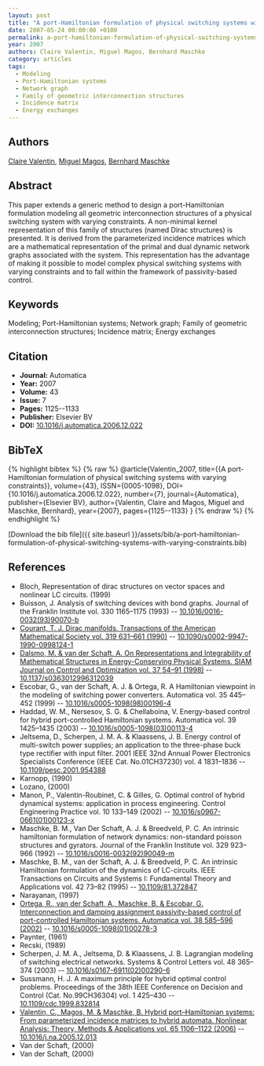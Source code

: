 ```yaml
---
layout: post
title: "A port-Hamiltonian formulation of physical switching systems with varying constraints"
date: 2007-05-24 00:00:00 +0100
permalink: a-port-hamiltonian-formulation-of-physical-switching-systems-with-varying-constraints
year: 2007
authors: Claire Valentin, Miguel Magos, Bernhard Maschke
category: articles
tags:
  - Modeling
  - Port-Hamiltonian systems
  - Network graph
  - Family of geometric interconnection structures
  - Incidence matrix
  - Energy exchanges
---
```

 
## Authors
[Claire Valentin](authors/claire-valentin), [Miguel Magos](authors/miguel-magos), [Bernhard Maschke](authors/bernhard-maschke)
 
## Abstract
This paper extends a generic method to design a port-Hamiltonian formulation modeling all geometric interconnection structures of a physical switching system with varying constraints. A non-minimal kernel representation of this family of structures (named Dirac structures) is presented. It is derived from the parameterized incidence matrices which are a mathematical representation of the primal and dual dynamic network graphs associated with the system. This representation has the advantage of making it possible to model complex physical switching systems with varying constraints and to fall within the framework of passivity-based control.
 
## Keywords
Modeling; Port-Hamiltonian systems; Network graph; Family of geometric interconnection structures; Incidence matrix; Energy exchanges
 
## Citation
- **Journal:** Automatica
- **Year:** 2007
- **Volume:** 43
- **Issue:** 7
- **Pages:** 1125--1133
- **Publisher:** Elsevier BV
- **DOI:** [10.1016/j.automatica.2006.12.022](https://doi.org/10.1016/j.automatica.2006.12.022)
 
## BibTeX
{% highlight bibtex %}
{% raw %}
@article{Valentin_2007,
  title={{A port-Hamiltonian formulation of physical switching systems with varying constraints}},
  volume={43},
  ISSN={0005-1098},
  DOI={10.1016/j.automatica.2006.12.022},
  number={7},
  journal={Automatica},
  publisher={Elsevier BV},
  author={Valentin, Claire and Magos, Miguel and Maschke, Bernhard},
  year={2007},
  pages={1125--1133}
}
{% endraw %}
{% endhighlight %}
 
[Download the bib file]({{ site.baseurl }}/assets/bib/a-port-hamiltonian-formulation-of-physical-switching-systems-with-varying-constraints.bib)
 
## References
- Bloch, Representation of dirac structures on vector spaces and nonlinear LC circuits. (1999)
- Buisson, J. Analysis of switching devices with bond graphs. Journal of the Franklin Institute vol. 330 1165–1175 (1993) -- [10.1016/0016-0032(93)90070-b](https://doi.org/10.1016/0016-0032(93)90070-b)
- [Courant, T. J. Dirac manifolds. Transactions of the American Mathematical Society vol. 319 631–661 (1990)](dirac-manifolds) -- [10.1090/s0002-9947-1990-0998124-1](https://doi.org/10.1090/s0002-9947-1990-0998124-1)
- [Dalsmo, M. & van der Schaft, A. On Representations and Integrability of Mathematical Structures in Energy-Conserving Physical Systems. SIAM Journal on Control and Optimization vol. 37 54–91 (1998)](on-representations-and-integrability-of-mathematical-structures-in-energy-conserving-physical-systems) -- [10.1137/s0363012996312039](https://doi.org/10.1137/s0363012996312039)
- Escobar, G., van der Schaft, A. J. & Ortega, R. A Hamiltonian viewpoint in the modeling of switching power converters. Automatica vol. 35 445–452 (1999) -- [10.1016/s0005-1098(98)00196-4](https://doi.org/10.1016/s0005-1098(98)00196-4)
- Haddad, W. M., Nersesov, S. G. & Chellaboina, V. Energy-based control for hybrid port-controlled Hamiltonian systems. Automatica vol. 39 1425–1435 (2003) -- [10.1016/s0005-1098(03)00113-4](https://doi.org/10.1016/s0005-1098(03)00113-4)
- Jeltsema, D., Scherpen, J. M. A. & Klaassens, J. B. Energy control of multi-switch power supplies; an application to the three-phase buck type rectifier with input filter. 2001 IEEE 32nd Annual Power Electronics Specialists Conference (IEEE Cat. No.01CH37230) vol. 4 1831–1836 -- [10.1109/pesc.2001.954388](https://doi.org/10.1109/pesc.2001.954388)
- Karnopp, (1990)
- Lozano, (2000)
- Manon, P., Valentin-Roubinet, C. & Gilles, G. Optimal control of hybrid dynamical systems: application in process engineering. Control Engineering Practice vol. 10 133–149 (2002) -- [10.1016/s0967-0661(01)00123-x](https://doi.org/10.1016/s0967-0661(01)00123-x)
- Maschke, B. M., Van Der Schaft, A. J. & Breedveld, P. C. An intrinsic hamiltonian formulation of network dynamics: non-standard poisson structures and gyrators. Journal of the Franklin Institute vol. 329 923–966 (1992) -- [10.1016/s0016-0032(92)90049-m](https://doi.org/10.1016/s0016-0032(92)90049-m)
- Maschke, B. M., van der Schaft, A. J. & Breedveld, P. C. An intrinsic Hamiltonian formulation of the dynamics of LC-circuits. IEEE Transactions on Circuits and Systems I: Fundamental Theory and Applications vol. 42 73–82 (1995) -- [10.1109/81.372847](https://doi.org/10.1109/81.372847)
- Narayanan, (1997)
- [Ortega, R., van der Schaft, A., Maschke, B. & Escobar, G. Interconnection and damping assignment passivity-based control of port-controlled Hamiltonian systems. Automatica vol. 38 585–596 (2002)](interconnection-and-damping-assignment-passivity-based-control-of-port-controlled-hamiltonian-systems) -- [10.1016/s0005-1098(01)00278-3](https://doi.org/10.1016/s0005-1098(01)00278-3)
- Paynter, (1961)
- Recski, (1989)
- Scherpen, J. M. A., Jeltsema, D. & Klaassens, J. B. Lagrangian modeling of switching electrical networks. Systems &amp; Control Letters vol. 48 365–374 (2003) -- [10.1016/s0167-6911(02)00290-6](https://doi.org/10.1016/s0167-6911(02)00290-6)
- Sussmann, H. J. A maximum principle for hybrid optimal control problems. Proceedings of the 38th IEEE Conference on Decision and Control (Cat. No.99CH36304) vol. 1 425–430 -- [10.1109/cdc.1999.832814](https://doi.org/10.1109/cdc.1999.832814)
- [Valentin, C., Magos, M. & Maschke, B. Hybrid port–Hamiltonian systems: From parameterized incidence matrices to hybrid automata. Nonlinear Analysis: Theory, Methods &amp; Applications vol. 65 1106–1122 (2006)](hybrid-port-hamiltonian-systems-from-parameterized-incidence-matrices-to-hybrid-automata) -- [10.1016/j.na.2005.12.013](https://doi.org/10.1016/j.na.2005.12.013)
- Van der Schaft, (2000)
- Van der Schaft, (2000)

